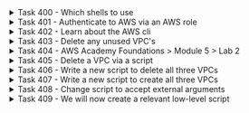<details>
<summary>Task 400 - Which shells to use</summary>

From now on, task number 40 means week 4, task 0.  You will now just report 400, 401, 402, etc. as the last task you completed.

The following includes repeated information from week 3, which was been improved.

It is very IMPORTANT to understand that there are four types of shells that you will be working with, and you need to understand which one to use for a given problem.  If you use the wrong one for a given problem, the commands might not work.

1. Ubuntu - "vs code remote bash shell"
2. Client - "vs code local shell"
3. Client - "external local bash shell" (this means, from outside vs code, you started a bash shell)
4. Ubuntu - "external remote bash shell" (this means, from your shell, you manually did an "ssh aws-academy")

Normally, you only need 1. and 2., so I suggest you try to avoid 3. and 4.  If you think the vs code terminal is too small, you can click on the terminal up arrow (upper right of terminal) to enlarge it then then the terminal down arrow to make it small again (upper right of terminal).

I suggest that in vs code, you do the following:

1. Start vs code
2. Open a remote Ubuntu aws-academy folder.  From vs code, you need to click on the SSH connect button (lower left, "<>"), chooce "Connect to Host", choose "aws-academy", and open the folder "~/source".  (the vs code > menu > view > terminal will be a "1. Ubuntu - vs code remote bash shell")
3. In Open a local folder, ~/source (the vs code > menu > view > terminal will be a "2. Client vs code local shell")

##### Getting "code file.txt" to work from the MacOS terminal

By default, vs code is not in the MacOS path, so here is how to add it to the path, so that "code file1.txt" works.  Here is the official [vs code Link](https://code.visualstudio.com/docs/setup/mac), to get that working.
</details>

<details>
<summary>Task 401 - Authenticate to AWS via an AWS role</summary>

From now on, whenever you need to execute shell command on the Ubuntu server, for any tasks, use the following shell:

1. Ubuntu - "vs code remote bash shell"

We are now changing to a new way to report your current completed task, in Canvas > Collaborations > Student Information.

Please keep in mind, that you always need to study all commands and all scripts, so that you FULLY understand each and every single line of code.  If needed, please ask ChatGPT to provide a detailed explaination.

In this task, you will authenticate to AWS on your Ubuntu server, via an AWS role.  This way, you don't need to keep updating your bash_init.sh script every time you re-start your AWS Academy hands-on lab.  

First, please take about 15 minutes to read about what an AWS role is, at this [AWS roles web page](https://docs.aws.amazon.com/IAM/latest/UserGuide/id_roles.html).

Next, please update your ~/source/secrets/bash_init.sh script, as follows:

Comment out the following, by putting a "# " before each line.  The easiest way to comment out a bunch of lines in vs code is by first highlighting (selecting) all the lines, and then enter the keystroke (Ctrl + ').  If you highlight commented lines and hit the same keystroke, it will uncomment the lines.  Note that I don't want you to comment out the AWS region.  So, please comment out the following lines (except for "export AWS_DEFAULT_REGION='us-east-1'"):

To bring up the script in vs code, use the following command:

```
code ~/source/secrets/bash_init.sh
```

Then comment out the following:
```
# Copy to here from AWS Academy, after every lab restart, to gain access to the AWS cli credentials
aws_access_key_id=ASIAXB75xxxx
aws_secret_access_key=abCP3zWQc//UkshCRhRWVLuxxxx
aws_session_token=FwoGZXIvYXdzEAYaDFaGQYkDUjfwXYxxxx

# Then my following script commands will export the environment variables from the above, into the right names
export AWS_ACCESS_KEY_ID="$aws_access_key_id"
export AWS_SECRET_ACCESS_KEY="$aws_secret_access_key"
export AWS_SESSION_TOKEN="$aws_session_token"
export AWS_DEFAULT_REGION='us-east-1'

 # You should then remove the unused environment variables
 unset aws_access_key_id
 unset aws_secret_access_key
 unset aws_session_token
```

Then save the file with (Ctrl + s).  

Create the directory .aws if it does not exist.
```
mkdir ~/.aws
```

Verify that the directory was create.
```
ls -a ~
```

Create a file ~/.aws/config with the following region
```
[default]
region = us-east-1
```

if you have a ~/.aws/credentials file rename it (otherwise the role will be overriden)
```
mv ~/.aws/credentials ~/.aws/credentials.bkup

# Then exit the shell with:
exit
```

Then start a new shell (vs code > menu > View -> Terminal).

The verify that the "AWS Type" is "role", like the following:

aws configure list should run automatically but if not run it as follows:
```
aws configure list
```
So, here is the example output:

```
      Name                    Value             Type    Location
      ----                    -----             ----    --------
   profile                <not set>             None    None
access_key     ****************GAMT         iam-role    
secret_key     ****************O+lV         iam-role    
    region                us-east-1      config-file    ~/.aws/config
```

If in the above, you don't get type "iam-role", check your instance via the AWS management console:

EC2 > instances > click on the aws-academy instance blue link.

Then look on the left middle for "IAM Role" and it should say, "LabRole".  If it does not state this, then you didn't follow the instructions when you created the instance.  So, you need to set the role manually using the AWS cli.  I suggest you ask ChatGPT the following, to get the instructions:

```
How can I use the aws cli to add a role named "LabRole" to an aws ubuntu 22.04 server instance?
```

Now verify that you can authenticate to AWS and not receive an error with the following command, which might not provide any output: 

```
# this will list any aws S3 buckets
aws s3 ls
```
</details>

<details>
<summary>Task 402 - Learn about the AWS cli</summary>

Please take about 15 minutes to read about what the AWS cli is, at this [AWS cli web page](https://aws.amazon.com/cli/).  As you read it, try out a few commands.
</details>

<details>
<summary>Task 403 - Delete any unused VPC's</summary>

First, please take about 15 minutes to read about what an AWS VPC (Virtual Private Cloud) is, at this [AWS VPC web page](https://docs.aws.amazon.com/vpc/latest/userguide/what-is-amazon-vpc.html).

This class is all about IT Infrastructure Security.  To implement the security, we first need an IT Infrastructure, which consits of compute, storage, networking, and security.  When you create an instance (compute), you need to attach it to a VPC (Virtual Private Cloud), which will include a network. So we to decide which VPC to connect our future instances to.

Normally, a company will have at least three types of VPCs, one for development, one for testing, and one for production.  So, you will first create these three IT Infrastructure VPCs.

In this task, you will first delete any VPC's other than the default VPC.  Now, you are going to list your VPC's.  First verify that your AWS credentials have been set.
```
aws configure list
```

So, here is the example output:

```
      Name                    Value             Type    Location
      ----                    -----             ----    --------
   profile                <not set>             None    None
access_key     ****************GAMT         iam-role    
secret_key     ****************O+lV         iam-role    
    region                us-east-1              env    AWS_DEFAULT_REGION
```

Then you need to test the AWS cli, to see if you can authenticate, with the following.  Run a simple test, to list your AWS S3 buckets. If you don't have any, so will not receive any output.  However, you might have created a bucket like, teacher-todd-xxxx, so you might see that bucket.

However, if you can't authenticate, you will get an error.
```
# List your AWS s3 buckets, if you have any they will be listed (otherwise no output which is fine).
aws s3 ls
```

Now, list your VPC's, with the following:

```
aws ec2 describe-vpcs
```

You can see that there is a lot of information to look through, which takes time and leads to mistakes.  

So, I want you now to do the same command but just output the relevant information you need, such as tag ("Value"), "VpcId" and "IsDefault", which you can do with the following grep command:

```
aws ec2 describe-vpcs | grep -E 'VpcId|IsDefault|Value'
```

Please take some time until you learn and understand what the above grep command is doing.

The above command will output information, similar to the following:

```
    "VpcId": "vpc-0b5922a339ccf5467",
    "IsDefault": true
    "VpcId": "vpc-0cd528e74c4118b17",
    "IsDefault": false,
```

Please do NOT delete the default VPC, which is where is says, "IsDefault": true.  

Be cautious when performing actions that might impact your infrastructure. Deleting a VPC will also delete associated resources like subnets, route tables, and security groups. Always double-check and confirm before executing destructive commands.
 
If you have any other VPC's with "IsDefault": false, please delete those as follows (please change it to use your own VpcId):

```
aws ec2 delete-vpc --vpc-id 'vpc-03a903aa310c730b4'
```

If you delete a VPC, verify that it no longer exists, with the following command:
```
aws ec2 describe-vpcs | grep -E 'VpcId|IsDefault|Value'
```
</details>

<details>
<summary>Task 404 - AWS Academy Foundations > Module 5 > Lab 2</summary>

In the AWS Academy Foundations course, in module 5, lab 2, you created a VPC and launched a Web server into the VPC.  This course is about DevSecOps, which means we try to use something called Infrastructure as Code (IaC), to programmatically do this like create the VPCs, and programmically create the related security controls.

There was a small issue with the previous week 3 vesion of this task, since you need to specify the AWS region.  So, you need to repeat the lab, with the following additional information and instructions.  Above, in task 401, you've added the AWS region to your init script, so AWS authentication should now work fine.

When you create an AWS account, you will have a default VPC (virtual private cloud) built for you, and you can use that for many tasks.  However, we will create a new VPC.  A warning is that it will print out a lot of information.

The output is in json format.  Please take about 15 minutes to learn about the json format, from the following [Json Link](https://www.w3schools.com/whatis/whatis_json.asp).

Now, take about 15 minutes to learn what IP addressing is and what a TCP/IP subnet is via this [IP/Subnet Link](https://docs.aws.amazon.com/vpc/latest/userguide/configure-subnets.html).

Then take about 15 minutes to learn what a TCP/IP cidr is at this [Cidr Link](https://aws.amazon.com/what-is/cidr/#:~:text=Classless%20Inter%2DDomain%20Routing%20(CIDR)%20allows%20network%20routers%20to,specified%20by%20the%20CIDR%20suffix.).

It is important to learn what the $() does, in the following command: (don't execute the following yet)

```
# Create the VPC and capture the VPC ID
VPC_ID=$(aws ec2 create-vpc --cidr-block 10.0.0.0/16 --query 'Vpc.VpcId' --output text)
```

$() is utilized for command substitution, allowing the execution of commands and substitution of their output. 

You are now going to create three IT Infrastructure VPCs, one for Development, one for Testing, and one for Production.  Here are the -cidr-block's that you will use:

```
Development: 10.1.0.0/16
Testing:     10.2.0.0/16
Production:  10.3.0.0/16
```

Now execute the following:

```
# change to your home directory
cd
```

Notice how I'm using bash variables in the following, so that the code is easier to understand and to make it easier to reuse the idential code, when creating the other two VPCs.

##### Create the Development VPC

```
# Set the bash variables
cidr='10.1.0.0/16'
tag='Development'

# Create the VPC and capture the VPC ID
VPC_ID=$(aws ec2 create-vpc --cidr-block ${cidr} --query 'Vpc.VpcId' --output text)

# Tag the VPC with a name
aws ec2 create-tags --resources $VPC_ID --tags Key=Name,Value=${tag}
```

##### Create the Testing VPC

```
# Set the bash variables
cidr='10.2.0.0/16'
tag='Testing'

# Create the VPC and capture the VPC ID
VPC_ID=$(aws ec2 create-vpc --cidr-block ${cidr} --query 'Vpc.VpcId' --output text)

# Tag the VPC with a name
aws ec2 create-tags --resources $VPC_ID --tags Key=Name,Value=${tag}
```

##### Create the Production VPC

```
# Set the bash variables
cidr='10.3.0.0/16'
tag='Production'

# Create the VPC and capture the VPC ID
VPC_ID=$(aws ec2 create-vpc --cidr-block ${cidr} --query 'Vpc.VpcId' --output text)

# Tag the VPC with a name
aws ec2 create-tags --resources $VPC_ID --tags Key=Name,Value=${tag}
```

Now, get a list of all of the VPCs
```
aws ec2 describe-vpcs | grep -E 'VpcId|IsDefault|0.0/16|Value'
```

Based on the tag (Value) and the cidr output (ex: 10.3.0.0/16), you can see which of the VPC's it is, Development, Testing, or Production.  Now, let's get the full aws cli output for the Development VPC.  You need to use the VpcId, which is associated with the Development VPC.  So, change the VpcId to the value of your Development VPC id.

```
vpc_id='vpc-0cb64eacd2ba5f239'
aws ec2 describe-vpcs --vpc-ids $vpc_id
```

</details>

<details>
<summary>Task 405 - Delete a VPC via a script</summary>

Please never ever move on to a next hands-on lab task, until you have all of the previous hands-on lab tasks completed.  If needed, ask your study buddy, ChatGPT, or Teacher Todd for help if you are stuck.

When creating IT Infrastructure and related security controls, when things are not perfect, sometimes we just change things.  At other times, we often delete the whole IT Infrastructure, fix the problems in the scripts, and completely rebuild the IT Infrastructure, based on what is called  Infrastructure as Code (IaC), which is often used in DevSecOps.

Take about 15 minutes and study what is [DevSecOps](https://www.redhat.com/en/topics/devops/what-is-devsecops#:~:text=Red%20Hat's%20approach-,Overview,throughout%20the%20entire%20IT%20lifecycle.).

For this lab, you will write two DevSecOps IaC scripts:

1. A script to delete the three VPCs (Development, Testing, and Production)
2. A script to create the three same VPCs

In the bash scripts, we are going to use a json tool called, "jq", so you need to install that as follows:

```
sudo apt install -y jq
```

Now, take 15 minutes to learn about jq at this [jq Link](https://ioflood.com/blog/jq-linux-command/#:~:text=The%20jq%20command%20in%20Linux%20is%20a%20powerful%20tool%20for,%2C%20%7C%20jq%20%5Bcommand%5D%20.).

Pull the latest changes from the a7011e repository
```
cd ~/source/repos/a7011e
git pull
```

Now, copy the provided bash script, named: delete_hardcoded_vpc.sh to your ~/source/bin/.

```
cp ~/source/repos/a7011e/bin/delete_hardcoded_vpc.sh ~/source/bin/.
```

Then change the permission of the script, so that it is executable:

```
chmod +x ~/source/bin/delete_hardcoded_vpc.sh
```

rehash so that bash can find your new script

```
hash -r
```

Now, get a list of all of the VPCs
```
aws ec2 describe-vpcs | grep -E 'VpcId|IsDefault|0.0/16|Value'
```

Study the script, so that you fully understand every single line of code.  If needed, please ask ChatGPT to provide a detailed explaination.

Now, run the script to delete the hardcoded, "Development" VPC
```
# run the script
delete_hardcoded_vpc.sh
```

Now, get a list of all of the VPCs, to verify that the Development VPC was deleted.
```
aws ec2 describe-vpcs | grep -E 'VpcId|IsDefault|0.0/16|Value'
```

That's all for this hands-on lab.

</details>

<details>
<summary>Task 406 - Write a new script to delete all three VPCs</summary>

In the previous task, we hard-coded in the script to delete the Development VPC.  We could write two more scripts to delete the other two VPCs but that is not programming in the best way.  So, we will create one script, to delete all three VPCs.

We could simple duplicate the code three times, but in programming, that is not the best way to do things.  So, we'll create a bash function, and simply call the function three times, to delete three VPC's.

So, to learn the basics of bash functions, please take 5-10 minutes to review this [Bash Link](https://linuxize.com/post/bash-functions/).

So, what should be our next step?  We could edit the existing delete_hardcoded_vpc.sh script, however, that is not a good programming practice.  It is better to create a new script, get it working and then delete the old script.  That way during development of the new script, we can always look at the previous script that worked.  So, pelase copy this new script, delete_all_vpc.sh

Now, copy the provided bash script, named: delete_all_vpc.sh to your ~/source/bin/.

```
cp ~/source/repos/a7011e/bin/delete_all_vpc.sh ~/source/bin/.
```

Then change the permission of the script, so that it is executable:

```
chmod +x ~/source/bin/delete_all_vpc.sh
```

rehash so that bash can find your new script

```
hash -r
```

Now, get a list of all of the VPCs
```
aws ec2 describe-vpcs | grep -E 'VpcId|IsDefault|0.0/16|Value'
```

Study the script, so that you fully understand every single line of code.  If needed, please ask ChatGPT to provide a detailed explaination.

Now, run the script to try and delete the three VPC's (Development, Testing, and Production).  However, you earlier deleted the Development, so the script will only delete the Testing and Production VPC's (and the default VPC will remain).
```
# run the script
delete_all_vpc.sh
```

Now, get a list of all of the VPCs, to verify that the three VPC's were deleted.
```
aws ec2 describe-vpcs | grep -E 'VpcId|IsDefault|0.0/16|Value'
```

</details>

<details>
<summary>Task 407 - Write a new script to create all three VPCs</summary>

We have created VPCs from the command line, but now let's create the three VPCs from a single script, to automate, which is required in IaC, SecOps, and DevSecOps.  Also, we will use a common bash function to create all three VPCs, so that we do not duplicate code, which is a best practice, in programming.  Note that there are two required parameters, the tag and cidr.  We will call the script create_all_vpc.sh.  It has been provided to you in the course a7011e repository, but you need to copy it to your ~/source/bin/.
```
cp ~/source/repos/a7011e/bin/create_all_vpc.sh ~/source/bin/.
```

Make the script executable
```
chmod +x ~/source/bin/create_all_vpc.sh
```

Rehash so that bash can find the script
```
hash -r
```

Study the script, so that you fully understand every single line of code.  If needed, please ask ChatGPT to provide a detailed explaination.

Execute the script
```
create_all_vpc.sh
```
</details>

<details>
<summary>Task 408 - Change script to accept external arguments</summary>

You've run a script to create three VPC's for Development, Testing, and Production.  Often, the focus is first on Development, then in Testing, and then in Production.  However, it is a best programming practice, to develop the "Developer" IT Infrastructure IaC scripts, so that they can be reused to create the Testing and Production, IT Infrastructures, so we will now change our scripts to implement this strategy.

Our script only created the IT Infrastructure VPCs.  There is a lot of more IT Infrastructure to create.  We might need ten different scripts to create the entire IT Infrastructure.  We could manually edit the ten different scripts when we want to change from creating the Development IT Infrastructure to creating the Testing IT Infrastructure, however, there is a better way.  So, now you will learn the strategy to pass arguments to a script to customize what the script will do.  So, we could have the following, which allows us to just change one line of code in the script, to automatically create an entirelly different IT Infrastructure:

```
#!/bin/bash

type='Developer'
# type='Testing'
# type='Production'

create_vpc.sh $type
create_firewall.sh $type
create_web_servers $type
create_subnets.sh $type
create_route_tables.sh $type
create_internet_gateways $type
create_iam_roles $type
create_elastic_load_balancers $type
create_auto_scaling_groups $type
create_cloudwatch_monitoring.sh $type
# etc...
```

One issue with the above is that you can only have the scripts run for one of the "type"s, so a better way to write the above is by using a function, see ~/source/repos/a7011e/bin/create_all.sh:

With the create_all.sh script, we can run all the create scripts, for each of the different types (Developer, Testing, and Production).  Please study the script until you understand it 100%.
</details>

<details>
<summary>Task 409 - We will now create a relevant low-level script</summary>

In the last task, we showed you the high level script create_all.sh, which invokes low level scripts. Let's now create one of the low level scripts, named create_vpc.sh.  It is very similar to our previous script named create_all_vpc.sh, however we will have the following changes, and you need to fully understand these changes and why we are making these changes:

1. The script will accept an argument, which states which IT Infrastructure we are creating, for example, "Development", "Testing", or "Production".
2. The script will also accept an argument, which will be the CIDR subnet mask to use.
3. Based on the recived argument, the script will only create public cloud resources for that type of IT Infrastructure

We will call the script create_vpc.sh.  It has been provided to you in the course a7011e repository, but you need to copy it to your ~/source/bin/.
```
cp ~/source/repos/a7011e/bin/create_vpc.sh ~/source/bin/.
```

Make the script executable
```
chmod +x ~/source/bin/create_vpc.sh
```

Rehash so that bash can find the script
```
hash -r
```

Study the script, so that you fully understand every single line of code.  If needed, please ask ChatGPT to provide a detailed explaination.

Before executing the script, we are going to remove all of the existing VPC's except we will not remove the default VPC, so execute the following:

```
delete_all_vpc.sh
``` 

Now please execute the script, from the Linux cli, as a test, to create the "Development" VPC
```
create_vpc.sh 'Development' '10.1.0.0'
```
Now, get a list of all of the VPCs, to verify that the Development VPC was created.
```
aws ec2 describe-vpcs | grep -E 'VpcId|IsDefault|0.0/16|Value'
```

When you are satisfied that the above script works, you can move on.
</details>

